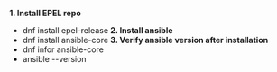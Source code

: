 **1. Install EPEL repo**
  * dnf install epel-release
**2. Install ansible**
  * dnf install ansible-core
**3. Verify ansible version after installation**
  * dnf infor ansible-core
  * ansible --version
